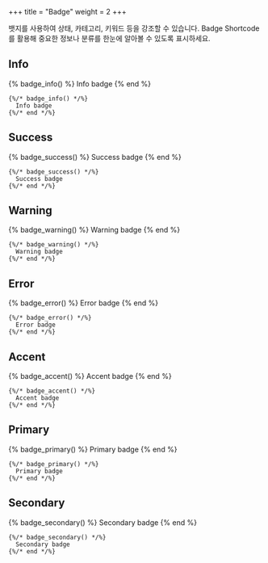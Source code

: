+++
title = "Badge"
weight = 2
+++

뱃지를 사용하여 상태, 카테고리, 키워드 등을 강조할 수 있습니다. Badge Shortcode를 활용해 중요한 정보나 분류를 한눈에 알아볼 수 있도록 표시하세요.

## Info

{% badge_info() %}
  Info badge
{% end %}

```jinja2
{%/* badge_info() */%}
  Info badge
{%/* end */%}
```

## Success

{% badge_success() %}
  Success badge
{% end %}

```jinja2
{%/* badge_success() */%}
  Success badge
{%/* end */%}
```

## Warning

{% badge_warning() %}
  Warning badge
{% end %}

```jinja2
{%/* badge_warning() */%}
  Warning badge
{%/* end */%}
```

## Error

{% badge_error() %}
  Error badge
{% end %}

```jinja2
{%/* badge_error() */%}
  Error badge
{%/* end */%}
```

## Accent

{% badge_accent() %}
  Accent badge
{% end %}

```jinja2
{%/* badge_accent() */%}
  Accent badge
{%/* end */%}
```

## Primary

{% badge_primary() %}
  Primary badge
{% end %}

```jinja2
{%/* badge_primary() */%}
  Primary badge
{%/* end */%}
```

## Secondary

{% badge_secondary() %}
  Secondary badge
{% end %}

```jinja2
{%/* badge_secondary() */%}
  Secondary badge
{%/* end */%}
```
